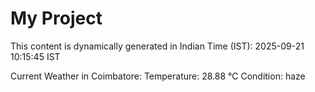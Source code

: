 # My Project

This content is dynamically generated in Indian Time (IST): 2025-09-21 10:15:45 IST


Current Weather in Coimbatore:
Temperature: 28.88 °C
Condition: haze
